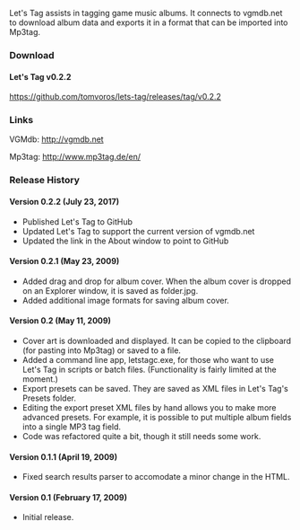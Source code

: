 Let's Tag assists in tagging game music albums.  It connects to vgmdb.net to download album data and exports it in a format that can be imported into Mp3tag.

### Download

#### Let's Tag v0.2.2
https://github.com/tomvoros/lets-tag/releases/tag/v0.2.2

### Links

VGMdb:
http://vgmdb.net

Mp3tag:
http://www.mp3tag.de/en/

### Release History

#### Version 0.2.2 (July 23, 2017)
* Published Let's Tag to GitHub
* Updated Let's Tag to support the current version of vgmdb.net
* Updated the link in the About window to point to GitHub

#### Version 0.2.1 (May 23, 2009)
* Added drag and drop for album cover.  When the album cover is dropped on an Explorer window, it is saved as folder.jpg.
* Added additional image formats for saving album cover.

#### Version 0.2 (May 11, 2009)
* Cover art is downloaded and displayed. It can be copied to the clipboard (for pasting into Mp3tag) or saved to a file.
* Added a command line app, letstagc.exe, for those who want to use Let's Tag in scripts or batch files. (Functionality is fairly limited at the moment.)
* Export presets can be saved. They are saved as XML files in Let's Tag's Presets folder.
* Editing the export preset XML files by hand allows you to make more advanced presets. For example, it is possible to put multiple album fields into a single MP3 tag field.
* Code was refactored quite a bit, though it still needs some work.

#### Version 0.1.1 (April 19, 2009)
* Fixed search results parser to accomodate a minor change in the HTML.

#### Version 0.1 (February 17, 2009)
* Initial release.
